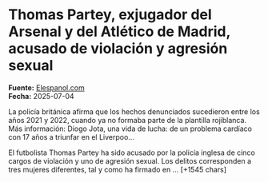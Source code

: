 # Thomas Partey, exjugador del Arsenal y del Atlético de Madrid, acusado de violación y agresión sexual

**Fuente:** [Elespanol.com](https://www.elespanol.com/deportes/futbol/20250704/thomas-partey-exjugador-arsenal-atletico-madrid-acusado-violacion-agresion-sexual/1003743834659_0.html)  
**Fecha:** 2025-07-04

La policía británica afirma que los hechos denunciados sucedieron entre los años 2021 y 2022, cuando ya no formaba parte de la plantilla rojiblanca. 
Más información: Diogo Jota, una vida de lucha: de un problema cardíaco con 17 años a triunfar en el Liverpoo…

El futbolista Thomas Partey ha sido acusado por la policía inglesa de cinco cargos de violación y uno de agresión sexual. Los delitos corresponden a tres mujeres diferentes, tal y como ha firmado en … [+1545 chars]
